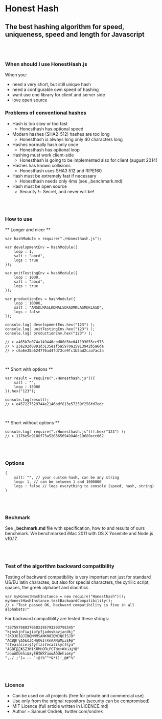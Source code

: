 # Honest Hash

## The best hashing algorithm for speed, uniqueness, speed and length for Javascript

<br/>
<br/>

### When should I use HonestHash.js

When you:  
  
  - need a very short, but still unique hash
  - need a configurable own speed of hashing
  - want use one library for client and server side
  - love open source 

### Problems of conventional hashes

 - Hash is too slow or too fast
   - Honesthash has optional speed
 - Modern hashes (SHA2-512) hashes are too long
   - Honesthash is always long only 40 characters long
 - Hashes normally hash only once
   - Honesthash has optional loop
 - Hashing must work client-side
   - Honesthash is going to be implemented also for client (august 2014)
 - Hashes has known collisions
   - Honesthash uses SHA3 512 and RIPE160
 - Hash must be extremely fast if necessary
   - Honesthash needs only 4ms (see _benchmark.md)
 - Hash must be open source
   - Security != Secret, and never will be!


<br/>
<br/>

### How to use

** Longer and nicer **

	var hashModule = require("./Honesthash.js");

	var developmentEnv = hashModule({
		loop : 1,
		salt : "abcd",
		logs : true
	});

	var unitTestingEnv = hashModule({
		loop : 1000,
		salt : "abcd",
		logs : true
	});

	var productionEnv = hashModule({
		loop : 10000,
		salt : "AMSDLMASLKDMALSDKADMKLASMDKLASD",
		logs : false
	});

	console.log( developmentEnv.hex("123") );
	console.log( unitTestingEnv.hex("123") );
	console.log( productionEnv.hex("123") );

	// > a465b7e074a149446cbd80d3be041193055cc973
	// > 23a292d0891d3135e1f5a5970a15913942b5a6da
	// > c6a6e35a624776ad4fd73ce9fc1b2ad2caa7ac3a

<br/>

** Short with options **


	var result = require("./Honesthash.js")({
		salt : "",
		loop : 15000
	}).hex("123");

	console.log(result);
	// > e457227529744e2146bdf813e57259f256fd7cdc

<br/>

** Short without options **


	console.log( require("./Honesthash.js")().hex("123") );
	// > 1176e5c9188f73a5203656949848c19680ecc062

<br/>
<br/>

### Options

	{
		salt: "", // your custom hash, can be any string
		loop: 1, // can be between 1 and 1000000
		logs : false // logs everything to console (speed, hash, string)
	}

<br/>
<br/>

### Bechmark

See **_bechmark.md** file with specification, how to and results of ours benchmark. We benchmarked
iMac 2011 with OS X Yosemite and  Node.js v10.17.

<br/>
<br/>

### Test of the algorithm backward compatibility

Testing of backward compatibility is very important not just for standard US/EU latin charactes,
but also for special characters, the cyrillic script, spaces, the greek alphabet and diacritics.

	var myHonestHashInstance = new require("Honesthash")();
	myHonestHashInstance.testBackwardCompatibility();
	// > "Test passed OK, backward compatibility is fine in all alphabets!"

For backward compatiblity are tested these strings:

	"387597980370502395793203798345"
	"kjnskjnfiwjiofpfjadnskavjandkj"
	"JKDJOIQJIDQMNMSANKNOIQWJQOISJD"
	"ΑαΒβΓγΔδΕεΖζΗηΘθΙιΚκΛλΜμΜμΞξΦφ"
	"šľéáíáčíéíýžýťľáíľéčáľíšýčľšýá"
	"АБВГДЕЖЅZЗИІКЛМНОПҀРСТȢѸФХѾЦЧШ"
	"äöüÄÖÜëḧïẅẍÿËḦÏẄẌŸäöüÄÖÜëḧïẅẍÿ"
	",./ ;']= -- `~@!%^^*&*()!_@#^%"

<br/>
<br/>

### Licence

 - Can be used on all projects (free for private and commercial use)
 - Use only from the orignal repository (security can be compromised)
 - MIT Licence (full article written in LICENCE.md)
 - Author ~ Samuel Ondrek, twitter.com/ondrek

<br/>
<br/>